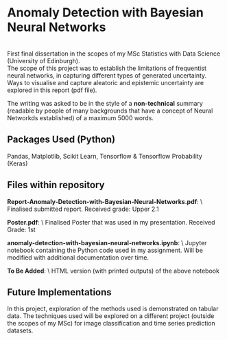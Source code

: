 # Anomaly Detection with Bayesian Neural Networks

\
First final dissertation in the scopes of my MSc Statistics with Data Science (University of Edinburgh). \
The scope of this project was to establish the limitations of frequentist neural networks, in capturing different types of generated uncertainty.\
Ways to visualise and capture aleatoric and epistemic uncertainty are explored in this report (pdf file).

The writing was asked to be in the style of a **non-technical** summary (readable by people of many backgrounds that have a concept of Neural Networkds established) of a maximum 5000 words.


## Packages Used (Python)
 
Pandas, Matplotlib, Scikit Learn, Tensorflow  & Tensorflow Probability (Keras)


## Files within repository


**Report-Anomaly-Detection-with-Bayesian-Neural-Networks.pdf**: \ Finalised submitted report. Received grade: Upper 2.1 

**Poster.pdf**: \ Finalised Poster that was used in my presentation. Received Grade: 1st

**anomaly-detection-with-bayesian-neural-networks.ipynb**: \ Jupyter notebook containing the Python code used in my assignment. Will be modified with additional documentation over time.

**To Be Added**: \ HTML version (with printed outputs) of the above notebook 






## Future Implementations

In this project, exploration of the methods used is demonstrated on tabular data. The techniques used will be explored on a different project (outside the scopes of my MSc) for image classification and time series prediction datasets.
